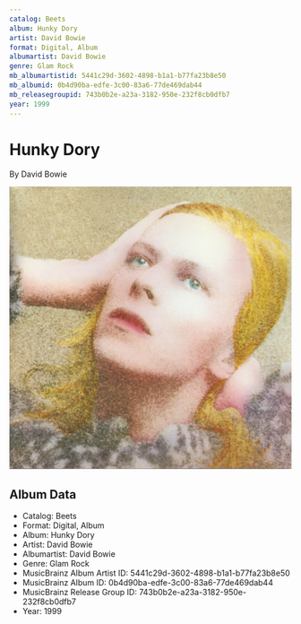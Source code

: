 ```yaml
---
catalog: Beets
album: Hunky Dory
artist: David Bowie
format: Digital, Album
albumartist: David Bowie
genre: Glam Rock
mb_albumartistid: 5441c29d-3602-4898-b1a1-b77fa23b8e50
mb_albumid: 0b4d90ba-edfe-3c00-83a6-77de469dab44
mb_releasegroupid: 743b0b2e-a23a-3182-950e-232f8cb0dfb7
year: 1999
---
```


# Hunky Dory

By David Bowie

![](../../assets/beetscovers/David_Bowie-Hunky_Dory.jpg)

## Album Data

- Catalog: Beets
- Format: Digital, Album
- Album: Hunky Dory
- Artist: David Bowie
- Albumartist: David Bowie
- Genre: Glam Rock
- MusicBrainz Album Artist ID: 5441c29d-3602-4898-b1a1-b77fa23b8e50
- MusicBrainz Album ID: 0b4d90ba-edfe-3c00-83a6-77de469dab44
- MusicBrainz Release Group ID: 743b0b2e-a23a-3182-950e-232f8cb0dfb7
- Year: 1999


